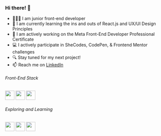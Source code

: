 <h3> Hi there! 👋</h3>
<ul>
<li>👩🏼‍💻 I am junior front-end developer</li>
<li>🌱 I am currently learning the ins and outs of React.js and UX/UI Design Principles</li>
<li>🔭 I am actively working on the Meta Front-End Developer Professional Certificate</li>
  <li>💻 I actively participate in SheCodes, CodePen, & Frontend Mentor challenges</li>
  <li>🔍 Stay tuned for my next project!</li>
<li>📫 Reach me on <a href="https://www.linkedin.com/in/doyonlaura" target="_blank">LinkedIn
<!--   <img src="https://github.com/L-itslocked/L-itslocked/assets/114937668/bd8c5dc9-40ec-4800-af50-7700ab77299a" width="25em"/>  -->
</a></li>
</ul>

<h6>Front-End Stack</h6>
<img src="https://github.com/L-itslocked/L-itslocked/assets/114937668/aa80bc2c-b0b5-4257-9a55-7b331953de1f" width="30em" />
<img src="https://github.com/L-itslocked/L-itslocked/assets/114937668/1546761c-949b-4dbf-8f7c-3e976c019e3e" width="30em"/>
<img src="https://github.com/L-itslocked/L-itslocked/assets/114937668/31b5a861-160b-4052-b06d-e4942fbaeda0" width="30em"/>

<h6>Exploring and Learning</h6>
<img src="https://github.com/L-itslocked/L-itslocked/assets/114937668/b7534459-8b14-4b64-b130-c7ab652a1abc" width="30em" height="30em"/>
<img src="https://github.com/L-itslocked/L-itslocked/assets/114937668/45a7274b-f27c-42d0-8d56-e3e02c295a71" width="30em" height="30em"/> 
<img src="https://github.com/L-itslocked/L-itslocked/assets/114937668/71898f94-9afd-40f7-bf84-76faacda8eec" width="30em" height="30em"/>

<!--<h6>Follow My Journey</h6>
<a href="https://www.frontendmentor.io/profile/L-itslocked" title="Frontend Mentor"><img src="https://github.com/L-itslocked/L-itslocked/assets/114937668/f90f0a45-5df2-44dd-8288-f9686d008e37" width="25em" height="25em"/></a>  
<a href="https://www.shecodes.io/graduates/57396-laura-doyon" title="SheCodes"><img src="https://github.com/L-itslocked/L-itslocked/assets/114937668/755a58d0-a563-4f06-9341-6700e3356624" width="30em" height="27em" />  </a>  
<a href="https://codepen.io/Itslocked" title="CodePen"><img src="https://github.com/L-itslocked/L-itslocked/assets/114937668/8f1f89b3-54da-484f-a787-7ec01a0cd387" width="25em" height="25em"/> </a> <a href=""><img src="https://github.com/L-itslocked/L-itslocked/assets/114937668/deaaacf8-a7d6-4f4d-9f31-c381a1322608" width="25em" height="25em"/></a> -->


<!--START_SECTION:waka-->
<!--END_SECTION:waka-->


